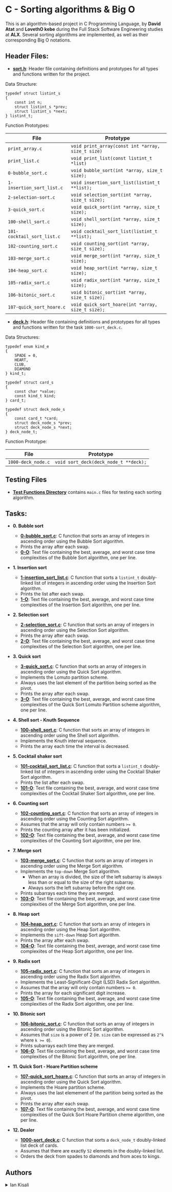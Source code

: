 # C - Sorting algorithms & Big O

This is an algorithm-based project in C Programming Language, by **David Atat** and **LovethO kebe** during the Full Stack Software Engineering studies at **ALX**. Several sorting algorithms are implemented, as well as their corresponding Big O notations.

## Header Files:

- **[sort.h](./sort.h)**: Header file containing definitions and prototypes for all types and functions written for the project.

Data Structure:

```
typedef struct listint_s
{
	const int n;
	struct listint_s *prev;
	struct listint_s *next;
} listint_t;
```

Function Prototypes:

| File                       | Prototype                                         |
| -------------------------- | ------------------------------------------------- |
| `print_array.c`            | `void print_array(const int *array, size_t size)` |
| `print_list.c`             | `void print_list(const listint_t *list)`          |
| `0-bubble_sort.c`          | `void bubble_sort(int *array, size_t size);`      |
| `1-insertion_sort_list.c`  | `void insertion_sort_list(listint_t **list);`     |
| `2-selection-sort.c`       | `void selection_sort(int *array, size_t size);`   |
| `3-quick_sort.c`           | `void quick_sort(int *array, size_t size);`       |
| `100-shell_sort.c`         | `void shell_sort(int *array, size_t size);`       |
| `101-cocktail_sort_list.c` | `void cocktail_sort_list(listint_t **list);`      |
| `102-counting_sort.c`      | `void counting_sort(int *array, size_t size);`    |
| `103-merge_sort.c`         | `void merge_sort(int *array, size_t size);`       |
| `104-heap_sort.c`          | `void heap_sort(int *array, size_t size);`        |
| `105-radix_sort.c`         | `void radix_sort(int *array, size_t size);`       |
| `106-bitonic_sort.c`       | `void bitonic_sort(int *array, size_t size);`     |
| `107-quick_sort_hoare.c`   | `void quick_sort_hoare(int *array, size_t size);` |

- **[deck.h](./deck.h)**: Header file containing definitions and prototypes for all types and functions written for the task `1000-sort_deck.c`.

Data Structures:

```
typedef enum kind_e
{
	SPADE = 0,
	HEART,
	CLUB,
	DIAMOND
} kind_t;

typedef struct card_s
{
	const char *value;
	const kind_t kind;
} card_t;

typedef struct deck_node_s
{
	const card_t *card;
	struct deck_node_s *prev;
	struct deck_node_s *next;
} deck_node_t;
```

Function Prototype:

| File               | Prototype                             |
| ------------------ | ------------------------------------- |
| `1000-deck_node.c` | `void sort_deck(deck_node_t **deck);` |

## Testing Files

- **[Test Functions Directory](https://github.com/iankisali/sorting_algorithms/tree/master/Test%20Functions)** contains `main.c` files for testing each sorting algorithm.

## Tasks:

- **0. Bubble sort**

  - **[0-bubble_sort.c](./0-bubble_sort.c)**: C function that sorts an array of integers in ascending order using the Bubble Sort algorithm.
  - Prints the array after each swap.
  - **[0-O](./0-O)**: Text file containing the best, average, and worst case time complexities of the Bubble Sort algorithm, one per line.

- **1. Insertion sort**

  - **[1-insertion_sort_list.c](./1-insertion_sort_list.c)**: C function that sorts a `listint_t` doubly-linked list of integers in ascending order using the
    Insertion Sort algorithm.
  - Prints the list after each swap.
  - **[1-O](./1-O)**: Text file containing the best, average, and worst case time complexities of the Insertion Sort algorithm, one per line.

- **2. Selection sort**

  - **[2-selection_sort.c](./2-selection_sort.c)**: C function that sorts an array of integers in ascending order using the Selection Sort algorithm.
  - Prints the array after each swap.
  - **[2-O](./2-O)**: Text file containing the best, average, and worst case time complexities of the Selection Sort algorithm, one per line.

- **3. Quick sort**

  - **[3-quick_sort.c](./3-quick_sort.c)**: C function that sorts an array of integers in ascending order using the Quick Sort algorithm.
  - Implements the Lomuto partition scheme.
  - Always uses the last element of the partition being sorted as the pivot.
  - Prints the array after each swap.
  - **[3-O](./3-O)**: Text file containing the best, average, and worst case time complexities of the Quick Sort Lomuto Partition scheme algorithm, one per line.

- **4. Shell sort - Knuth Sequence**

  - **[100-shell_sort.c](./100-shell_sort.c)**: C function that sorts an array of integers in ascending order using the Shell sort algorithm.
  - Implements the Knuth interval sequence.
  - Prints the array each time the interval is decreased.

- **5. Cocktail shaker sort**

  - **[101-cocktail_sort_list.c](./101-cocktail_sort_list.c)**: C function that sorts
    a `listint_t` doubly-linked list of integers in ascending order using the Cocktail Shaker Sort algorithm.
  - Prints the list after each swap.
  - **[101-O](./101-O)**: Text file containing the best, average, and worst case time complexities of the Cocktail Shaker Sort algorithm, one per line.

- **6. Counting sort**

  - **[102-counting_sort.c](./102-counting_sort.c)**: C function that sorts an array of integers in ascending order using the Counting Sort algorithm.
  - Assumes that the array will only contain numbers `>= 0`.
  - Prints the counting array after it has been initialized.
  - **[102-O](./102-O)**: Text file containing the best, average, and worst case time complexities of the Counting Sort algorithm, one per line.

- **7. Merge sort**

  - **[103-merge_sort.c](./103-merge_sort.c)**: C function that sorts an array of integers in ascending order using the Merge Sort algorithm.
  - Implements the `top-down` Merge Sort algorithm.
    - When an array is divided, the size of the left subarray is always less than or equal to the size of the right subarray.
    - Always sorts the left subarray before the right one.
  - Prints subarrays each time they are merged.
  - **[103-O](./103-O)**: Text file containing the best, average, and worst case time complexities of the Merge Sort algorithm, one per line.

- **8. Heap sort**

  - **[104-heap_sort.c](./104-heap_sort.c)**: C function that sorts an array of integers in ascending order using the Heap Sort algorithm.
  - Implements the `sift-down` Heap Sort algorithm.
  - Prints the array after each swap.
  - **[104-O](./104-O)**: Text file containing the best, average, and worst case time complexiites of the Heap Sort algorithm, one per line.

- **9. Radix sort**

  - **[105-radix_sort.c](./105-radix_sort.c)**: C function that sorts an array of integers in ascending order using the Radix Sort algorithm.
  - Implements the Least-Significant-Digit (LSD) Radix Sort algorithm.
  - Assumes that the array will only contain numbers `>= 0`.
  - Prints the array for each significant digit increase.
  - **[105-O](./105-O)**: Text file containing the best, average, and worst case time complexities of the Radix Sort algorithm, one per line.

- **10. Bitonic sort**

  - **[106-bitonic_sort.c](./106-bitonic_sort.c)**: C function that sorts an array of integers in ascending order using the Bitonic Sort algorithm.
  - Assumes that `size` is a power of 2 (ie. `size` can be expressed as `2^k` where `k >= 0`).
  - Prints subarrays each time they are merged.
  - **[106-O](./106-O)**: Text file containing the best, average, and worst case time complexities of the Bitonic Sort algorithm, one per line.

- **11. Quick Sort - Hoare Partition scheme**

  - **[107-quick_sort_hoare.c](./107-quick_sort_hoare.c)**: C function that sorts an array of integers in ascending order using the Quick Sort algorithm.
  - Implements the Hoare partition scheme.
  - Always uses the last elemement of the partition being sorted as the pivot.
  - Prints the array after each swap.
  - **[107-O](./107-O)**: Text file containing the best, average, and worst case time complexities of the Quick Sort Hoare Partition cheme algorithm, one per line.

- **12. Dealer**
  - **[1000-sort_deck.c](./1000-sort_deck.c)**: C function that sorts a `deck_node_t` doubly-linked list deck of cards.
  - Assumes that there are exactly `52` elements in the doubly-linked list.
  - Orders the deck from spades to diamonds and from aces to kings.

## Authors

<details>
    <summary>Ian Kisali</summary>
    <ul>
    <li><a href="https://www.github.com/iankisali">Github</a></li>
    <li><a href="https://www.twitter.com/IanKisali_">Twitter</a></li>
    <li><a href="mailto:iankisali@gmail.com">E-mail</a></li>
    </ul>
</details>
